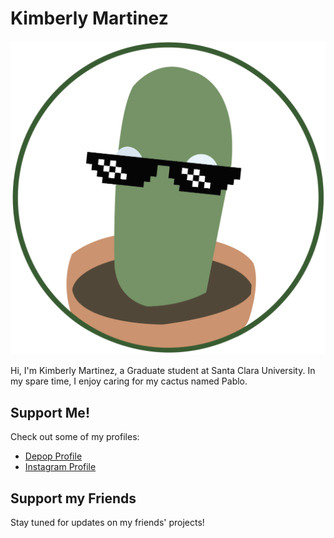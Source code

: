 # Kimberly Martinez

![Profile Picture](Pablo.png)

Hi, I'm Kimberly Martinez, a Graduate student at Santa Clara University. In my spare time, I enjoy caring for my cactus named Pablo.

## Support Me!

Check out some of my profiles:

- [Depop Profile](https://www.depop.com/amazon_alexa_/)
- [Instagram Profile](https://www.instagram.com/hey_alexa02/)

## Support my Friends

Stay tuned for updates on my friends' projects!
